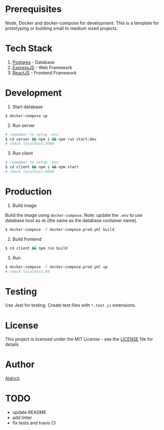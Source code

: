 # Prerequisites

Node, Docker and docker-compose for development. This is a template for prototyping or building small to medium sized projects.

# Tech Stack

1. [Postgres](https://www.postgresql.org/) - Database
3. [ExpressJS](https://expressjs.com/) - Web Framework
4. [ReactJS](https://reactjs.org/) - Frontend Framework

# Development

1. Start database

```sh
$ docker-compose up
```

2. Run server

```sh
# remember to setup .env
$ cd server && npm i && npm run start:dev
# check localhost:3000
```

3. Run client

```sh
# remember to setup .env
$ cd client && npm i && npm start
# check localhost:8080
```

# Production

1. Build image

Build the image using `docker-compose`. Note: update the `.env` to use database host as `db` (the same as the database container name).
```sh
$ docker-compose -f docker-compose.prod.yml build
```

2. Build frontend

```sh
$ cd client && npm run build
```

3. Run
```sh
$ docker-compose -f docker-compose.prod.yml up
# check localhost:80
```

# Testing

Use Jest for testing. Create test files with `*.test.js` extensions.

# License

This project is licensed under the MIT License - see the [LICENSE](LICENSE) file for details

# Author

[Aldrich](https://github.com/aldrichvalentino)

# TODO
- update README
- add linter
- fix tests and travis CI
